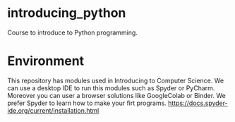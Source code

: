 # introducing_python
Course to introduce to Python programming.

# Environment
This repository has modules used in Introducing to Computer Science.
We can use a desktop IDE to run this modules such as Spyder or PyCharm. Moreover you can user a browser solutions like GoogleColab or Binder.
We prefer Spyder to learn how to make your firt programs. https://docs.spyder-ide.org/current/installation.html
